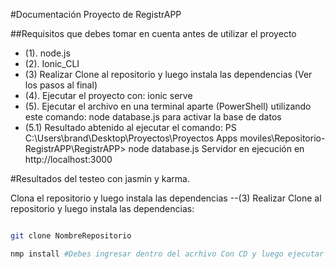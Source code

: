 #Documentación Proyecto de RegistrAPP

##Requisitos que debes tomar en cuenta antes de utilizar el proyecto

- (1). node.js 
- (2). Ionic_CLI
- (3)  Realizar Clone al repositorio y luego instala las dependencias (Ver los pasos al final)
- (4). Ejecutar el proyecto con: ionic serve
- (5). Ejecutar el archivo en una terminal aparte (PowerShell) utilizando este comando: node database.js para activar la base de datos
- (5.1) Resultado abtenido al ejecutar el comando: PS C:\Users\brand\Desktop\Proyectos\Proyectos Apps moviles\Repositorio-RegistrAPP\RegistrAPP> node database.js
                                          Servidor en ejecución en http://localhost:3000




#Resultados del testeo con jasmin y karma.


Clona el repositorio y luego instala las dependencias
--(3) Realizar Clone al repositorio y luego instala las dependencias: 
```bash

git clone NombreRepositorio 

nmp install #Debes ingresar dentro del acrhivo Con CD y luego ejecutar el codigo```


